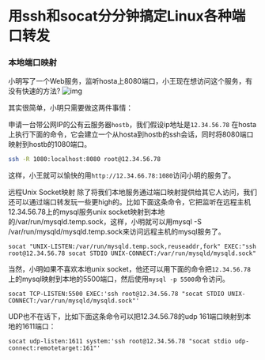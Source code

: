 # 用ssh和socat分分钟搞定Linux各种端口转发


### 本地端口映射

小明写了一个Web服务，监听hosta上8080端口，小王现在想访问这个服务，有没有快速的方法? 
![img](http://ygjs-static-hz.oss-cn-beijing.aliyuncs.com/images/2018-1-17/4.jpg)

其实很简单，小明只需要做这两件事情：

申请一台带公网IP的公有云服务器`hostb`，我们假设ip地址是`12.34.56.78`
在hosta上执行下面的命令，它会建立一个从hosta到hostb的ssh会话，同时将8080端口映射到hostb的1080端口。

<!--more-->

```sh
ssh -R 1080:localhost:8080 root@12.34.56.78
```
这样，小王就可以愉快的用`http://12.34.66.78:1080`访问小明的服务了。

远程Unix Socket映射
除了将我们本地服务通过端口映射提供给其它人访问，我们还可以通过端口转发玩一些更high的。比如下面这条命令，它把监听在远程主机12.34.56.78上的mysql服务unix socket映射到本地的/var/run/mysqld.temp.sock，这样，小明就可以用mysql -S /var/run/mysqld/mysqld.temp.sock来访问远程主机的mysql服务了。
```
socat "UNIX-LISTEN:/var/run/mysqld.temp.sock,reuseaddr,fork" EXEC:"ssh root@12.34.56.78 socat STDIO UNIX-CONNECT:/var/run/mysqld/mysqld.sock"
```
当然，小明如果不喜欢本地unix socket，他还可以用下面的命令把`12.34.56.78`上的mysql映射到本地的5500端口，然后使用`mysql -p 5500`命令访问。
```
socat TCP-LISTEN:5500 EXEC:'ssh root@12.34.56.78 "socat STDIO UNIX-CONNECT:/var/run/mysqld/mysqld.sock"'
```
UDP也不在话下，比如下面这条命令可以把12.34.56.78的udp 161端口映射到本地的1611端口：
```
socat udp-listen:1611 system:'ssh root@12.34.56.78 "socat stdio udp-connect:remotetarget:161"'
```

